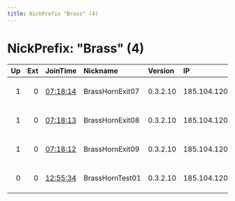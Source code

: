 ```yaml
---
title: NickPrefix "Brass" (4)
---
```


# NickPrefix: "Brass" (4)

|   Up |   Ext | JoinTime                                                                                            | Nickname        | Version   | IP             | AS                        | CC   |   ORp |   Dirp | OS   | Contact                            |   eFamMembers |
|-----:|------:|:----------------------------------------------------------------------------------------------------|:----------------|:----------|:---------------|:--------------------------|:-----|------:|-------:|:-----|:-----------------------------------|--------------:|
|    1 |     0 | [07:18:14](https://metrics.torproject.org/rs.html#details/F243E6BA38DC3D9ABBB988B87655CF1E0D8BBD73) | BrassHornExit07 | 0.3.2.10  | 185.104.120.51 | Brass Horn Communications | gb   |   443 |      0 | BSD  | email:hello brasshorncomms.uk host |            10 |
|    1 |     0 | [07:18:13](https://metrics.torproject.org/rs.html#details/8E5DEE98DEBD2914115FB79749DCCCE2D6AA6F95) | BrassHornExit08 | 0.3.2.10  | 185.104.120.52 | Brass Horn Communications | gb   |   443 |      0 | BSD  | email:hello brasshorncomms.uk host |            10 |
|    1 |     0 | [07:18:12](https://metrics.torproject.org/rs.html#details/4509A79456C1DF6B9A1CFDBBF303F7B565481329) | BrassHornExit09 | 0.3.2.10  | 185.104.120.53 | Brass Horn Communications | gb   |   443 |      0 | BSD  | email:hello brasshorncomms.uk host |            10 |
|    0 |     0 | [12:55:34](https://metrics.torproject.org/rs.html#details/AFBD6A82B992D750C9BA77E2FF29FEB75FA995DC) | BrassHornTest01 | 0.3.2.10  | 185.104.120.2  | Brass Horn Communications | gb   |    21 |      0 | BSD  | email:hello brasshorncomms.uk host |             1 |
